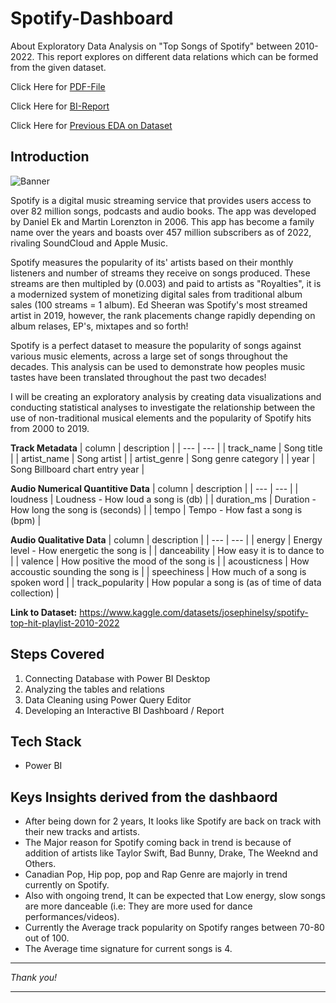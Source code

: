 # Spotify-Dashboard
About Exploratory Data Analysis on "Top Songs of Spotify" between 2010-2022. This report explores on different data relations which can be formed from the given dataset.

Click Here for [PDF-File](https://github.com/Ryaz16/Spotify-/blob/main/Presentation1.pdf) 

Click Here for [BI-Report](https://github.com/Syed-Sarfaraz-Ahmed/Spotify-Dashboard/blob/main/Spotify-Viz.pbix)

Click Here for [Previous EDA on Dataset](https://github.com/Syed-Sarfaraz-Ahmed/Spotify-Data-Analysis)


## Introduction

![Banner](https://logosmarcas.net/wp-content/uploads/2020/09/Spotify-Emblema.png)

Spotify is a digital music streaming service that provides users access to over 82 million songs, podcasts and audio books. The app was developed by Daniel Ek and Martin Lorenzton in 2006. This app has become a family name over the years and boasts over 457 million subscribers as of 2022, rivaling SoundCloud and Apple Music. 

Spotify measures the popularity of its' artists based on their monthly listeners and number of streams they receive on songs produced. These streams are then multipled by (0.003) and paid to artists as "Royalties", it is a modernized system of monetizing digital sales from traditional album sales (100 streams = 1 album). Ed Sheeran was Spotify's most streamed artist in 2019, however, the rank placements change rapidly depending on album relases, EP's, mixtapes and so forth!

Spotify is a perfect dataset to measure the popularity of songs against various music elements, across a large set of songs throughout the decades. This analysis can be used to demonstrate how peoples music tastes have been translated throughout the past two decades!

I will be creating an exploratory analysis by creating data visualizations and conducting statistical analyses to investigate the relationship between the use of non-traditional musical elements and the popularity of Spotify hits from 2000 to 2019.

**Track Metadata**
| column | description |
| --- | --- |
| track_name | Song title |
| artist_name | Song artist |
| artist_genre | Song genre category |
| year | Song Billboard chart entry year |

**Audio Numerical Quantitive Data**
| column | description |
| --- | --- |
| loudness | Loudness - How loud a song is (db) |
| duration_ms | Duration - How long the song is (seconds) |
| tempo | Tempo - How fast a song is (bpm) |

**Audio Qualitative Data**
| column | description |
| --- | --- |
| energy | Energy level - How energetic the song is |
| danceability | How easy it is to dance to |
| valence | How positive the mood of the song is |
| acousticness | How accoustic sounding the song is |
| speechiness | How much of a song is spoken word |
| track_popularity |  How popular a song is (as of time of data collection) |

**Link to Dataset:** https://www.kaggle.com/datasets/josephinelsy/spotify-top-hit-playlist-2010-2022


## Steps Covered

1. Connecting Database with Power BI Desktop
2. Analyzing the tables and relations
3. Data Cleaning using Power Query Editor
4. Developing an Interactive BI Dashboard / Report

## Tech Stack

- Power BI

## Keys Insights derived from the dashbaord

- After being down for 2 years, It looks like Spotify are back on track with their new tracks and artists.
- The Major reason for Spotify coming back in trend is because of addition of artists like Taylor Swift, Bad Bunny, Drake, The Weeknd and Others.
- Canadian Pop, Hip pop, pop and Rap Genre are majorly in trend currently on Spotify. 
- Also with ongoing trend, It can be expected that Low energy, slow songs are more danceable (i.e: They are more used for dance performances/videos).
- Currently the Average track popularity on Spotify ranges between 70-80 out of 100.
- The Average time signature for current songs is 4.

***
*Thank you!*
***

